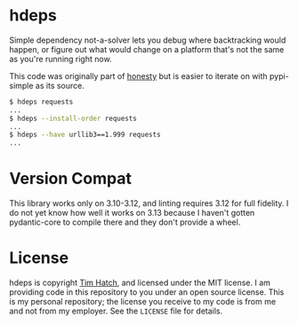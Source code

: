 # hdeps

Simple dependency not-a-solver lets you debug where backtracking would happen,
or figure out what would change on a platform that's not the same as you're
running right now.

This code was originally part of [honesty](https://pypi.org/project/honesty/)
but is easier to iterate on with pypi-simple as its source.

```sh
$ hdeps requests
...
$ hdeps --install-order requests
...
$ hdeps --have urllib3==1.999 requests
...
```


# Version Compat

This library works only on 3.10-3.12, and linting requires 3.12 for full
fidelity.  I do not yet know how well it works on 3.13 because I haven't gotten
pydantic-core to compile there and they don't provide a wheel.

# License

hdeps is copyright [Tim Hatch](https://timhatch.com/), and licensed under
the MIT license.  I am providing code in this repository to you under an open
source license.  This is my personal repository; the license you receive to
my code is from me and not from my employer. See the `LICENSE` file for details.
